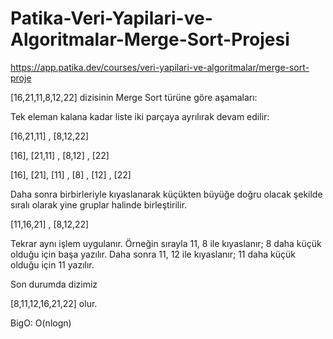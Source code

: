 # Patika-Veri-Yapilari-ve-Algoritmalar-Merge-Sort-Projesi

https://app.patika.dev/courses/veri-yapilari-ve-algoritmalar/merge-sort-proje

[16,21,11,8,12,22] dizisinin Merge Sort türüne göre aşamaları:

Tek eleman kalana kadar liste iki parçaya ayrılırak devam edilir:

[16,21,11] , [8,12,22]

[16], [21,11]    ,   [8,12] , [22]

[16],  [21], [11]   , [8] , [12]  ,  [22] 

Daha sonra birbirleriyle kıyaslanarak küçükten büyüğe doğru olacak şekilde sıralı olarak yine gruplar halinde birleştirilir.

[11,16,21]  ,  [8,12,22]

Tekrar aynı işlem uygulanır. Örneğin sırayla 11, 8 ile kıyaslanır; 8 daha küçük olduğu için başa yazılır. Daha sonra 11, 12 ile kıyaslanır; 11 daha küçük olduğu için 11 yazılır. 

Son durumda dizimiz

[8,11,12,16,21,22] olur.

BigO: O(nlogn)
